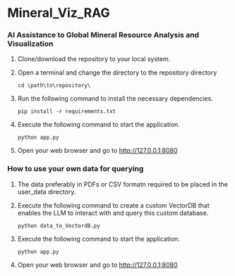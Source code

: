 # Mineral_Viz_RAG

### AI Assistance to Global Mineral Resource Analysis and Visualization
1. Clone/download the repository to your local system.

2. Open a terminal and change the directory to the repository directory
   ```
   cd \path\to\repository\
   ``` 
4. Run the following command to install the necessary dependencies.
   ```
   pip install -r requirements.txt
   ```
5. Execute the following command to start the application.
   ```
   python app.py
   ```
6. Open your web browser and go to
     http://127.0.0.1:8080

### How to use your own data for querying

1. The data preferably in PDFs or CSV formatn required to be placed in the user_data directory.

2. Execute the following command to create a custom VectorDB that enables the LLM to interact with and query this custom database. 
   ```
   python data_to_VectordB.py
   ```
3. Execute the following command to start the application.
   ```
   python app.py
   ```
4. Open your web browser and go to
     http://127.0.0.1:8080
